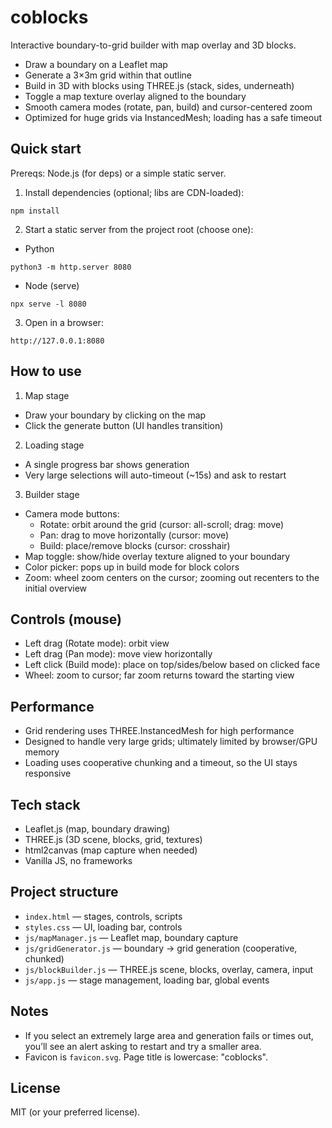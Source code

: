 coblocks
========

Interactive boundary-to-grid builder with map overlay and 3D blocks.

- Draw a boundary on a Leaflet map
- Generate a 3×3m grid within that outline
- Build in 3D with blocks using THREE.js (stack, sides, underneath)
- Toggle a map texture overlay aligned to the boundary
- Smooth camera modes (rotate, pan, build) and cursor-centered zoom
- Optimized for huge grids via InstancedMesh; loading has a safe timeout

Quick start
----------

Prereqs: Node.js (for deps) or a simple static server.

1) Install dependencies (optional; libs are CDN-loaded):

```
npm install
```

2) Start a static server from the project root (choose one):

- Python
```
python3 -m http.server 8080
```
- Node (serve)
```
npx serve -l 8080
```

3) Open in a browser:
```
http://127.0.0.1:8080
```

How to use
----------

1) Map stage
- Draw your boundary by clicking on the map
- Click the generate button (UI handles transition)

2) Loading stage
- A single progress bar shows generation
- Very large selections will auto-timeout (~15s) and ask to restart

3) Builder stage
- Camera mode buttons:
  - Rotate: orbit around the grid (cursor: all-scroll; drag: move)
  - Pan: drag to move horizontally (cursor: move)
  - Build: place/remove blocks (cursor: crosshair)
- Map toggle: show/hide overlay texture aligned to your boundary
- Color picker: pops up in build mode for block colors
- Zoom: wheel zoom centers on the cursor; zooming out recenters to the initial overview

Controls (mouse)
----------------
- Left drag (Rotate mode): orbit view
- Left drag (Pan mode): move view horizontally
- Left click (Build mode): place on top/sides/below based on clicked face
- Wheel: zoom to cursor; far zoom returns toward the starting view

Performance
-----------
- Grid rendering uses THREE.InstancedMesh for high performance
- Designed to handle very large grids; ultimately limited by browser/GPU memory
- Loading uses cooperative chunking and a timeout, so the UI stays responsive

Tech stack
----------
- Leaflet.js (map, boundary drawing)
- THREE.js (3D scene, blocks, grid, textures)
- html2canvas (map capture when needed)
- Vanilla JS, no frameworks

Project structure
-----------------
- `index.html` — stages, controls, scripts
- `styles.css` — UI, loading bar, controls
- `js/mapManager.js` — Leaflet map, boundary capture
- `js/gridGenerator.js` — boundary → grid generation (cooperative, chunked)
- `js/blockBuilder.js` — THREE.js scene, blocks, overlay, camera, input
- `js/app.js` — stage management, loading bar, global events

Notes
-----
- If you select an extremely large area and generation fails or times out, you’ll see an alert asking to restart and try a smaller area.
- Favicon is `favicon.svg`. Page title is lowercase: "coblocks".

License
-------
MIT (or your preferred license). 